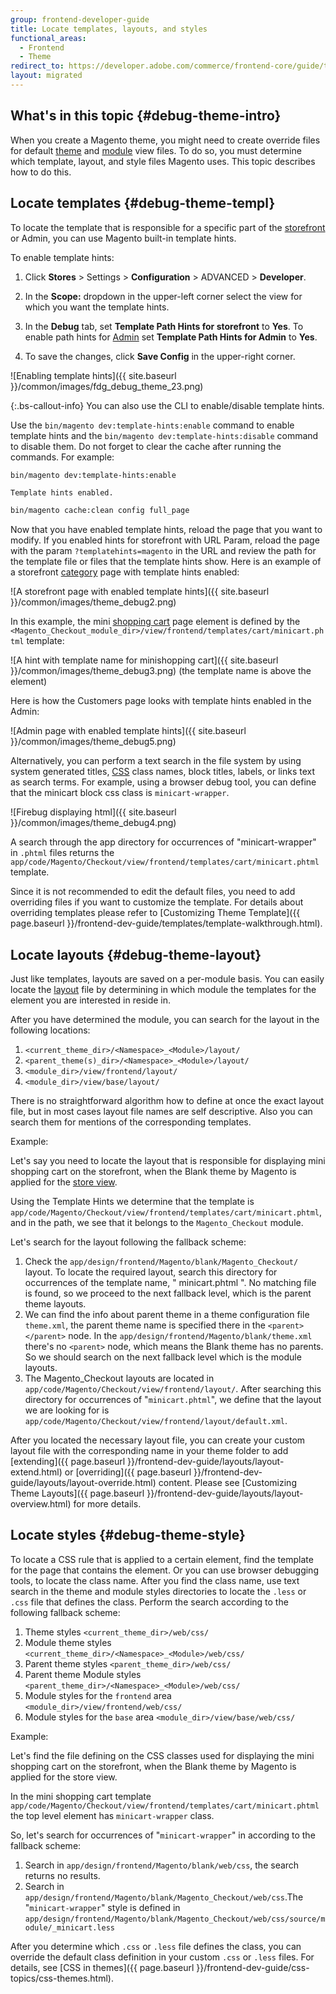```yaml
---
group: frontend-developer-guide
title: Locate templates, layouts, and styles
functional_areas:
  - Frontend
  - Theme
redirect_to: https://developer.adobe.com/commerce/frontend-core/guide/themes/debug/
layout: migrated
---
```


## What's in this topic {#debug-theme-intro}

When you create a Magento theme, you might need to create override files for default [theme](https://glossary.magento.com/theme) and [module](https://glossary.magento.com/module) view files. To do so, you must determine which template, layout, and style files Magento uses. This topic describes how to do this.

## Locate templates {#debug-theme-templ}

To locate the template that is responsible for a specific part of the [storefront](https://glossary.magento.com/storefront) or Admin, you can use Magento built-in template hints.

To enable template hints:

1. Click **Stores** > Settings > **Configuration** > ADVANCED > **Developer**.

1. In the **Scope:** dropdown in the upper-left corner select the view for which you want the template hints.

1. In the **Debug** tab, set **Template Path Hints for storefront** to **Yes**. To enable path hints for [Admin](https://glossary.magento.com/admin) set **Template Path Hints for Admin** to **Yes**.
1. To save the changes, click **Save Config** in the upper-right corner.

![Enabling template hints]({{ site.baseurl }}/common/images/fdg_debug_theme_23.png)

{:.bs-callout-info}
You can also use the CLI to enable/disable template hints.

Use the `bin/magento dev:template-hints:enable` command to enable template hints and the `bin/magento dev:template-hints:disable` command to disable them. Do not forget to clear the cache after running the commands. For example:

```bash
bin/magento dev:template-hints:enable
```

```terminal
Template hints enabled.
```

```bash
bin/magento cache:clean config full_page
```

Now that you have enabled template hints, reload the page that you want to modify. If you enabled hints for storefront with URL Param, reload the page with the param `?templatehints=magento` in the URL and review the path for the template file or files that the template hints show.
Here is an example of a storefront [category](https://glossary.magento.com/category) page with template hints enabled:

![A storefront page with enabled template hints]({{ site.baseurl }}/common/images/theme_debug2.png)

In this example, the mini [shopping cart](https://glossary.magento.com/shopping-cart) page element is defined by the `<Magento_Checkout_module_dir>/view/frontend/templates/cart/minicart.phtml` template:

![A hint with template name for minishopping cart]({{ site.baseurl }}/common/images/theme_debug3.png)
(the template name is above the element)

Here is how the Customers page looks with template hints enabled in the Admin:

![Admin page with enabled template hints]({{ site.baseurl }}/common/images/theme_debug5.png)

Alternatively, you can perform a text search in the file system by using system generated titles, [CSS](https://glossary.magento.com/css) class names, block titles, labels, or links text as search terms.
For example, using a browser debug tool, you can define that the minicart block css class is `minicart-wrapper`.

![Firebug displaying html]({{ site.baseurl }}/common/images/theme_debug4.png)

A search through the app directory for occurrences of "minicart-wrapper" in `.phtml` files returns the `app/code/Magento/Checkout/view/frontend/templates/cart/minicart.phtml` template.

Since it is not recommended to edit the default files, you need to add overriding files if you want to customize the template. For details about overriding templates please refer to [Customizing Theme Template]({{ page.baseurl }}/frontend-dev-guide/templates/template-walkthrough.html).

## Locate layouts {#debug-theme-layout}

Just like templates, layouts are saved on a per-module basis. You can easily locate the [layout](https://glossary.magento.com/layout) file by determining in which module the templates for the element you are interested in reside in.

After you have determined the module, you can search for the layout in the following locations:

1. `<current_theme_dir>/<Namespace>_<Module>/layout/`
1. `<parent_theme(s)_dir>/<Namespace>_<Module>/layout/`
1. `<module_dir>/view/frontend/layout/`
1. `<module_dir>/view/base/layout/`

There is no straightforward algorithm how to define at once the exact layout file, but in most cases layout file names are self descriptive. Also you can search them for mentions of the corresponding templates.

Example:

Let's say you need to locate the layout that is responsible for displaying mini shopping cart on the storefront, when the Blank theme by Magento is applied for the [store view](https://glossary.magento.com/store-view).

Using the Template Hints we determine that the template is `app/code/Magento/Checkout/view/frontend/templates/cart/minicart.phtml`, and in the path, we see that it belongs to the `Magento_Checkout` module.

Let's search for the layout following the fallback scheme:

1. Check the `app/design/frontend/Magento/blank/Magento_Checkout/` layout. To locate the required layout, search this directory for occurrences of the template name, " minicart.phtml ". No matching file is found, so we proceed to the next fallback level, which is the parent theme layouts.
1. We can find the info about parent theme in a theme configuration file `theme.xml`, the parent theme name is specified there in the `<parent></parent>` node. In the `app/design/frontend/Magento/blank/theme.xml` there's no `<parent>` node, which means the Blank theme has no parents. So we should search on the next fallback level which is the module layouts.
1. The Magento_Checkout layouts are located in `app/code/Magento/Checkout/view/frontend/layout/`. After searching this directory for occurrences of "`minicart.phtml`", we define that the layout we are looking for is `app/code/Magento/Checkout/view/frontend/layout/default.xml`.

After you located the necessary layout file, you can create your custom layout file with the corresponding name in your theme folder to add [extending]({{ page.baseurl }}/frontend-dev-guide/layouts/layout-extend.html) or [overriding]({{ page.baseurl }}/frontend-dev-guide/layouts/layout-override.html) content. Please see [Customizing Theme Layouts]({{ page.baseurl }}/frontend-dev-guide/layouts/layout-overview.html) for more details.

## Locate styles {#debug-theme-style}

To locate a CSS rule that is applied to a certain element, find the template for the page that contains the element. Or you can use browser debugging tools, to locate the class name.
After you find the class name, use text search in the theme and module styles directories to locate the `.less` or `.css` file that defines the class. Perform the search according to the following fallback scheme:

1. Theme styles `<current_theme_dir>/web/css/`
1. Module theme styles `<current_theme_dir>/<Namespace>_<Module>/web/css/`
1. Parent theme styles `<parent_theme_dir>/web/css/`
1. Parent theme Module styles `<parent_theme_dir>/<Namespace>_<Module>/web/css/`
1. Module styles for the `frontend` area `<module_dir>/view/frontend/web/css/`
1. Module styles for the `base` area `<module_dir>/view/base/web/css/`

Example:

Let's find the file defining on the CSS classes used for displaying the mini shopping cart on the storefront, when the Blank theme by Magento is applied for the store view.

In the mini shopping cart template `app/code/Magento/Checkout/view/frontend/templates/cart/minicart.phtml` the top level element has `minicart-wrapper` class.

So, let's search for occurrences of "`minicart-wrapper`" in according to the fallback scheme:

1. Search in `app/design/frontend/Magento/blank/web/css`, the search returns no results.
1. Search in `app/design/frontend/Magento/blank/Magento_Checkout/web/css`.The "`minicart-wrapper`" style is defined in `app/design/frontend/Magento/blank/Magento_Checkout/web/css/source/module/_minicart.less`

After you determine which `.css` or `.less` file defines the class, you can override the default class definition in your custom `.css` or `.less` files.  For details, see [CSS in themes]({{ page.baseurl }}/frontend-dev-guide/css-topics/css-themes.html).
